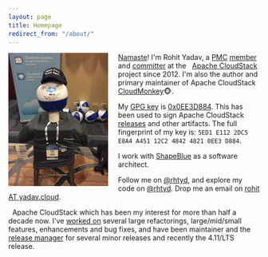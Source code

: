 ```yaml
---
layout: page
title: Homepage
redirect_from: "/about/"
---
```

<a href="/assets/pic.jpg"><img align="left" src="/assets/pic.jpg" style="max-width:200px; margin-right:20px"/></a>
[Namaste](http://en.wikipedia.org/wiki/Namaste)! I'm Rohit Yadav, a
[PMC](http://www.apache.org/foundation/governance/pmcs.html)
[member](https://cloudstack.apache.org/who.html)
and [committer](https://github.com/apache/cloudstack/graphs/contributors)
at the <span class="logo acs">&nbsp;</span> [Apache CloudStack](http://cloudstack.apache.org)
project since 2012. I'm also the author and primary maintainer of Apache
CloudStack [CloudMonkey](http://github.com/apache/cloudstack-cloudmonkey):monkey_face:.

My [GPG key](/gpg.pub) is [0x0EE3D884](https://pgp.mit.edu/pks/lookup?op=vindex&fingerprint=on&exact=on&search=0x5ED1E1122DC5E8A4A45112C2484248210EE3D884). This has been used to sign Apache CloudStack [releases](https://checker.apache.org/keys/484248210ee3d884)
and other artifacts. The full fingerprint of my key is: `5ED1 E112 2DC5 E8A4 A451 12C2 4842 4821 0EE3 D884`.

I work with [ShapeBlue](http://shapeblue.com) as a software architect.

Follow me on [@rhtyd](https://twitter.com/rhtyd), and explore my code on
[@rhtyd](https://github.com/rhtyd). Drop me an email on [rohit AT yadav.cloud](mailto:{{site.email}}?subject=Hi).

<span class="logo acs">&nbsp;</span> Apache CloudStack
which has been my interest for more than half a decade now.
I've [worked on](https://github.com/apache/cloudstack/commits?author=rhtyd)
several large refactorings, large/mid/small features, enhancements and bug
fixes, and have been maintainer and the [release manager](https://checker.apache.org/keys/484248210ee3d884)
for several minor releases and recently the 4.11/LTS release.


